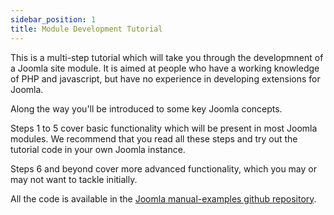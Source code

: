 ```yaml
---
sidebar_position: 1
title: Module Development Tutorial
---
```

This is a multi-step tutorial which will take you through the developmnent of a Joomla site module. It is aimed at people who have a working knowledge of PHP and javascript, but have no experience in developing extensions for Joomla.

Along the way you'll be introduced to some key Joomla concepts.

Steps 1 to 5 cover basic functionality which will be present in most Joomla modules. We recommend that you read all these steps and try out the tutorial code in your own Joomla instance. 

Steps 6 and beyond cover more advanced functionality, which you may or may not want to tackle initially. 

All the code is available in the [Joomla manual-examples github repository](https://github.com/joomla/manual-examples/tree/main/module-tutorial). 